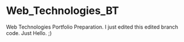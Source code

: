 # Web_Technologies_BT
Web Technologies Portfolio Preparation. 
I just edited this edited branch code. 
Just Hello. ;)
